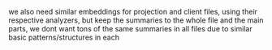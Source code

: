 we also need similar embeddings for projection and client files, using their respective analyzers, but keep the summaries to the whole file and the main parts, we dont want tons of the same summaries in all files due to similar basic patterns/structures in each
